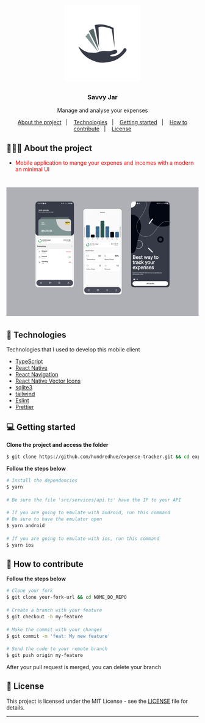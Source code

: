 <h1 align="center">
	<img alt="Logo" src="./assets/images/icon.png" width="200px" />
  <!-- Application Logo -->
</h1>

<h3 align="center">
  Savvy Jar
</h3>

<p align="center">Manage and analyse your expenses</p>

<p align="center">
  <a href="#-about-the-project">About the project</a>&nbsp;&nbsp;&nbsp;|&nbsp;&nbsp;&nbsp;
  <a href="#-technologies">Technologies</a>&nbsp;&nbsp;&nbsp;|&nbsp;&nbsp;&nbsp;
  <a href="#-getting-started">Getting started</a>&nbsp;&nbsp;&nbsp;|&nbsp;&nbsp;&nbsp;
  <a href="#-how-to-contribute">How to contribute</a>&nbsp;&nbsp;&nbsp;|&nbsp;&nbsp;&nbsp;
  <a href="#-license">License</a>
</p>

## 👨🏻‍💻 About the project

- <p style="color: red;">Mobile application to mange your expenes and incomes with a modern an minimal UI</p>

<h1 align="center">
	<img alt="Logo" src="./assets/images/Prototype-Mockup.png"/>
  <!-- Application Logo -->
</h1>

## 🚀 Technologies

Technologies that I used to develop this mobile client

- [TypeScript](https://www.typescriptlang.org/)
- [React Native](https://reactnative.dev/)
- [React Navigation](https://reactnavigation.org/)
- [React Native Vector Icons](https://github.com/oblador/react-native-vector-icons)
- [sqlite3](https://www.sqlite.org/)
- [tailwind](https://tailwindcss.com/)
- [Eslint](https://eslint.org/)
- [Prettier](https://prettier.io/)

## 💻 Getting started

**Clone the project and access the folder**

```bash
$ git clone https://github.com/hundredhue/expense-tracker.git && cd expense-tracker
```

**Follow the steps below**

```bash
# Install the dependencies
$ yarn

# Be sure the file 'src/services/api.ts' have the IP to your API

# If you are going to emulate with android, run this command
# Be sure to have the emulator open
$ yarn android

# If you are going to emulate with ios, run this command
$ yarn ios
```

## 🤔 How to contribute

**Follow the steps below**

```bash
# Clone your fork
$ git clone your-fork-url && cd NOME_DO_REPO

# Create a branch with your feature
$ git checkout -b my-feature

# Make the commit with your changes
$ git commit -m 'feat: My new feature'

# Send the code to your remote branch
$ git push origin my-feature
```

After your pull request is merged, you can delete your branch

## 📝 License

This project is licensed under the MIT License - see the [LICENSE](LICENSE) file for details.

---
